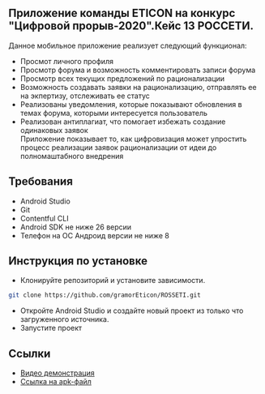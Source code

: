 

## Приложение команды ETICON на конкурс "Цифровой прорыв-2020".Кейс 13  РОССЕТИ.
Данное мобильное приложение реализует следующий функционал:

* Просмот личного профиля 
* Просмотр форума и возможность комментировать записи форума
* Просмотр всех текущих предложений по рационализации
* Возможность создавать заявки на рационализацию, отправлять ее на экпертизу, отслеживать ее статус
* Реализованы уведомления, которые показывают обновления в темах форума, которыми интересуется пользователь
* Реализован антиплагиат, что помогает избежать создание одинаковых заявок  
Приложение показывает то, как цифровизация может упростить процесс реализации заявок рационализации от идеи до полномаштабного внедрения

## Требования

* Android Studio
* Git
* Contentful CLI 
* Android SDK не ниже 26 версии
* Телефон на ОС Андроид версии не ниже 8

## Инструкция по установке 

* Клонируйте репозиторий и установите зависимости.

```bash
git clone https://github.com/gramorEticon/ROSSETI.git
```

* Откройте Android Studio и создайте новый проект из только что загруженного источника.
* Запустите проект
## Ссылки
* [Видео демонстрация](https://youtu.be/9Q9yfGnKHVg)
* [Cсылка на apk-файл](https://yadi.sk/d/XSEoMxlRyFDA-w?w=1)



